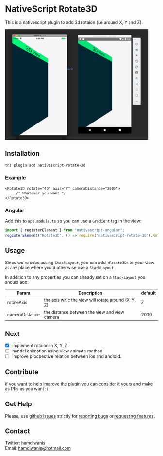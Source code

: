 # NativeScript Rotate3D

This is a nativescript plugin to add 3d rotaion (i.e around X, Y and Z).

<img src="https://github.com/hamdiwanis/nativescript-rotate-3d/raw/master/screenshots/demo.png" height="364px" />

## Installation
```bash
tns plugin add nativescript-rotate-3d
```

### Example

```
<Rotate3D rotate="40" axis="Y" cameraDistance="2000">
     /* Whatever you want */
</Rotate3D>
```

### Angular
Add this to `app.module.ts` so you can use a `Gradient` tag in the view:

```typescript
import { registerElement } from "nativescript-angular";
registerElement("Rotate3D", () => require("nativescript-rotate-3d").Rotate3D);
```

## Usage

Since we're subclassing `StackLayout`, you can add `<Rotate3D>` to your view at any place where you'd otherwise use a `StackLayout`.

In addition to any properties you can already set on a `StackLayout` you should add:

|Param| Description | default|
|---|---|---|
|rotateAxis| the axis whic the view will rotate around (X, Y, Z)| Z
|cameraDistance| the distance between the view and view camera| 2000 |

## Next
- [x] implement rotaion in X, Y, Z.
- [ ] handel animation using view animate method.
- [ ] improve procpective relation between ios and android.

## Contribute
if you want to help improve the plugin you can consider it yours and make as PRs as you want :)

## Get Help
Please, use [github issues](https://github.com/hamdiwanis/nativescript-rotate-3d/issues) strictly for [reporting bugs](CONTRIBUTING.md#reporting-bugs) or [requesting features](CONTRIBUTING.md#requesting-new-features).

## Contact
Twitter: [hamdiwanis](https://twitter.com/hamdiwanis)  \
Email: hamdiwanis@hotmail.com